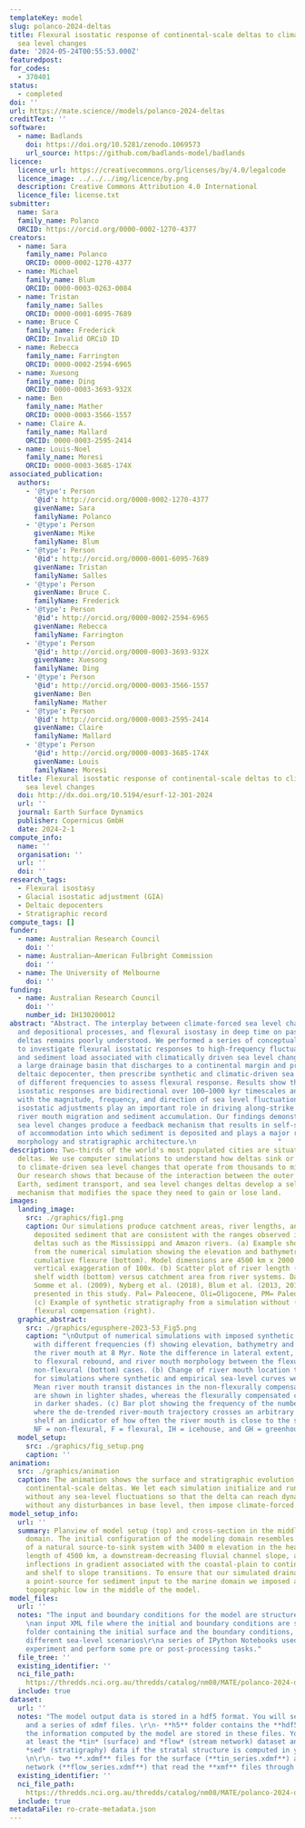 ```yaml
---
templateKey: model
slug: polanco-2024-deltas
title: Flexural isostatic response of continental-scale deltas to climatically driven
  sea level changes
date: '2024-05-24T00:55:53.000Z'
featuredpost:
for_codes:
  - 370401
status:
  - completed
doi: ''
url: https://mate.science//models/polanco-2024-deltas
creditText: ''
software:
  - name: Badlands
    doi: https://doi.org/10.5281/zenodo.1069573
    url_source: https://github.com/badlands-model/badlands
licence:
  licence_url: https://creativecommons.org/licenses/by/4.0/legalcode
  licence_image: ../../../img/licence/by.png
  description: Creative Commons Attribution 4.0 International
  licence_file: license.txt
submitter:
  name: Sara
  family_name: Polanco
  ORCID: https://orcid.org/0000-0002-1270-4377
creators:
  - name: Sara
    family_name: Polanco
    ORCID: 0000-0002-1270-4377
  - name: Michael
    family_name: Blum
    ORCID: 0000-0003-0263-0084
  - name: Tristan
    family_name: Salles
    ORCID: 0000-0001-6095-7689
  - name: Bruce C
    family_name: Frederick
    ORCID: Invalid ORCiD ID
  - name: Rebecca
    family_name: Farrington
    ORCID: 0000-0002-2594-6965
  - name: Xuesong
    family_name: Ding
    ORCID: 0000-0003-3693-932X
  - name: Ben
    family_name: Mather
    ORCID: 0000-0003-3566-1557
  - name: Claire A.
    family_name: Mallard
    ORCID: 0000-0003-2595-2414
  - name: Louis-Noel
    family_name: Moresi
    ORCID: 0000-0003-3685-174X
associated_publication:
  authors:
    - '@type': Person
      '@id': http://orcid.org/0000-0002-1270-4377
      givenName: Sara
      familyName: Polanco
    - '@type': Person
      givenName: Mike
      familyName: Blum
    - '@type': Person
      '@id': http://orcid.org/0000-0001-6095-7689
      givenName: Tristan
      familyName: Salles
    - '@type': Person
      givenName: Bruce C.
      familyName: Frederick
    - '@type': Person
      '@id': http://orcid.org/0000-0002-2594-6965
      givenName: Rebecca
      familyName: Farrington
    - '@type': Person
      '@id': http://orcid.org/0000-0003-3693-932X
      givenName: Xuesong
      familyName: Ding
    - '@type': Person
      '@id': http://orcid.org/0000-0003-3566-1557
      givenName: Ben
      familyName: Mather
    - '@type': Person
      '@id': http://orcid.org/0000-0003-2595-2414
      givenName: Claire
      familyName: Mallard
    - '@type': Person
      '@id': http://orcid.org/0000-0003-3685-174X
      givenName: Louis
      familyName: Moresi
  title: Flexural isostatic response of continental-scale deltas to climatically driven
    sea level changes
  doi: http://dx.doi.org/10.5194/esurf-12-301-2024
  url: ''
  journal: Earth Surface Dynamics
  publisher: Copernicus GmbH
  date: 2024-2-1
compute_info:
  name: ''
  organisation: ''
  url: ''
  doi: ''
research_tags:
  - Flexural isostasy
  - Glacial isostatic adjustment (GIA)
  - Deltaic depocenters
  - Stratigraphic record
compute_tags: []
funder:
  - name: Australian Research Council
    doi: ''
  - name: Australian–American Fulbright Commission
    doi: ''
  - name: The University of Melbourne
    doi: ''
funding:
  - name: Australian Research Council
    doi: ''
    number_id: IH130200012
abstract: "Abstract. The interplay between climate-forced sea level change, erosional
  and depositional processes, and flexural isostasy in deep time on passive margin
  deltas remains poorly understood. We performed a series of conceptual simulations
  to investigate flexural isostatic responses to high-frequency fluctuations in water
  and sediment load associated with climatically driven sea level changes. We model
  a large drainage basin that discharges to a continental margin and produces a large
  deltaic depocenter, then prescribe synthetic and climatic-driven sea level curves
  of different frequencies to assess flexural response. Results show that flexural
  isostatic responses are bidirectional over 100–1000 kyr timescales and are in sync
  with the magnitude, frequency, and direction of sea level fluctuations and that
  isostatic adjustments play an important role in driving along-strike and cross-shelf
  river mouth migration and sediment accumulation. Our findings demonstrate that climate-forced
  sea level changes produce a feedback mechanism that results in self-sustaining creation
  of accommodation into which sediment is deposited and plays a major role in delta
  morphology and stratigraphic architecture.\n                    "
description: Two-thirds of the world's most populated cities are situated close to
  deltas. We use computer simulations to understand how deltas sink or rise in response
  to climate-driven sea level changes that operate from thousands to millions of years.
  Our research shows that because of the interaction between the outer layers of the
  Earth, sediment transport, and sea level changes deltas develop a self-regulated
  mechanism that modifies the space they need to gain or lose land.
images:
  landing_image:
    src: ./graphics/fig1.png
    caption: Our simulations produce catchment areas, river lengths, and volumes of
      deposited sediment that are consistent with the ranges observed in continental-scale
      deltas such as the Mississippi and Amazon rivers. (a) Example showing the outputs
      from the numerical simulation showing the elevation and bathymetry (top) and
      cumulative flexure (bottom). Model dimensions are 4500 km x 2000 km, with a
      vertical exaggeration of 100x. (b) Scatter plot of river length (top) and 405
      shelf width (bottom) versus catchment area from river systems. Data is from
      Somme et al. (2009), Nyberg et al. (2018), Blum et al. (2013, 2017) and simulations
      presented in this study. Pal= Paleocene, Oli=Oligocene, PM= Paleo-Mississippi.
      (c) Example of synthetic stratigraphy from a simulation without (left) and with
      flexural compensation (right).
  graphic_abstract:
    src: ./graphics/egusphere-2023-53_Fig5.png
    caption: "\nOutput of numerical simulations with imposed synthetic sea-level curves
      with different frequencies (f) showing elevation, bathymetry and discharge of
      the river mouth at 8 Myr. Note the difference in lateral extent, elevation due
      to flexural rebound, and river mouth morphology between the flexural (top) and
      non-flexural (bottom) cases. (b) Change of river mouth location though time
      for simulations where synthetic and empirical sea-level curves were imposed.
      Mean river mouth transit distances in the non-flexurally compensated simulations
      are shown in lighter shades, whereas the flexurally compensated cases are shown
      in darker shades. (c) Bar plot showing the frequency of the number of times
      where the de-trended river-mouth trajectory crosses an arbitrary point in the
      shelf an indicator of how often the river mouth is close to the shelf break.
      NF = non-flexural, F = flexural, IH = icehouse, and GH = greenhouse."
  model_setup:
    src: ./graphics/fig_setup.png
    caption: ''
animation:
  src: ./graphics/animation
  caption: The animation shows the surface and stratigraphic evolution of our simulated
    continental-scale deltas. We let each simulation initialize and run for 2 Myr
    without any sea-level fluctuations so that the delta can reach dynamic equilibrium
    without any disturbances in base level, then impose climate-forced sea-level changes.
model_setup_info:
  url: ''
  summary: Planview of model setup (top) and cross-section in the middle of the modeling
    domain. The initial configuration of the modeling domain resembles the topography
    of a natural source-to-sink system with 3400 m elevation in the headwaters, a
    length of 4500 km, a downstream-decreasing fluvial channel slope, and successive
    inflections in gradient associated with the coastal-plain to continental shelf
    and shelf to slope transitions. To ensure that our simulated drainage basin produces
    a point-source for sediment input to the marine domain we imposed a longitudinal
    topographic low in the middle of the model.
model_files:
  url: ''
  notes: "The input and boundary conditions for the model are structured as follows:\r
    \nan input XML file where the initial and boundary conditions are set\r\na data
    folder containing the initial surface and the boundary conditions, in this case
    different sea-level scenarios\r\na series of IPython Notebooks used to run the
    experiment and perform some pre or post-processing tasks."
  file_tree: ''
  existing_identifier: ''
  nci_file_path: 
    https://thredds.nci.org.au/thredds/catalog/nm08/MATE/polanco-2024-deltas/catalog.html
  include: true
dataset:
  url: ''
  notes: "The model output data is stored in a hdf5 format. You will see a h5 folder
    and a series of xdmf files. \r\n- **h5** folder contains the **hdf5** data, all
    the information computed by the model are stored in these files. You will have
    at least the *tin* (surface) and *flow* (stream network) dataset and also the
    *sed* (stratigraphy) data if the stratal structure is computed in your simulation.\r
    \n\r\n- two **.xdmf** files for the surface (**tin_series.xdmf**) and the flow
    network (**flow_series.xdmf**) that read the **xmf** files through time."
  existing_identifier: ''
  nci_file_path: 
    https://thredds.nci.org.au/thredds/catalog/nm08/MATE/polanco-2024-deltas/catalog.html
  include: true
metadataFile: ro-crate-metadata.json
---
```

